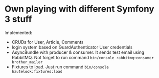 Own playing with different Symfony 3 stuff
==========

Implemented:
- CRUDs for User, Article, Comments
- login system based on GuardAuthenticator User credentials
- AsyncBundle with producer & consumer. It sends test email using RabbitMQ.
Not forget to run command `bin/console rabbitmq:consumer brother_mailer`
- Fixtures to load. Just run command `bin/console hautelook:fixtures:load `
